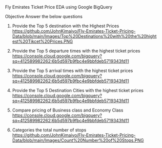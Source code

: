Fly Emirates  Ticket Price EDA  using  Google BigQuery

Objective Answer the below questions

1. Provide the Top 5 destination with the Highest Prices
https://github.com/JohnKimaiyo/Fly-Emirates-Ticket-Pricing-Data/blob/main/Images/Top%20Destinations%20with%20the%20hightest%20Tikcet%20Prices.PNG

2. Provide the Top 5 departure  times with the highest ticket prices
https://console.cloud.google.com/bigquery?sq=412589982262:6b5d597b9fbc4e9bbfdeb5719343fd11


3. Provide the Top 5 arrival  times with the highest ticket prices
https://console.cloud.google.com/bigquery?sq=412589982262:6b5d597b9fbc4e9bbfdeb5719343fd11


4. Provide the Top 5 Destination Cities with the highest ticket prices
https://console.cloud.google.com/bigquery?sq=412589982262:6b5d597b9fbc4e9bbfdeb5719343fd11


5. Compare pricing of Business class and Economy Class
https://console.cloud.google.com/bigquery?sq=412589982262:6b5d597b9fbc4e9bbfdeb5719343fd11


6. Categories the total number of stops
https://github.com/JohnKimaiyo/Fly-Emirates-Ticket-Pricing-Data/blob/main/Images/Count%20Number%20of%20Stops.PNG

